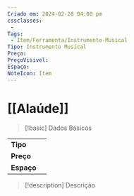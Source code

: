 ```yaml
---
Criado em: 2024-02-28 04:00 pm
cssclasses:
 - 
Tags:
 - Item/Ferramenta/Instrumento-Musical
Tipo: Instrumento Musical
Preço: 
PreçoVisivel: 
Espaço: 
NoteIcon: Item
---
```

# [[Alaúde]]

> [!basic] Dados Básicos
> 
|            |     |
| ---------- |:---:|
| **Tipo**   |     |
| **Preço**  |     |
| **Espaço** |     |
>
 
> [!description] Descrição
> 
>
